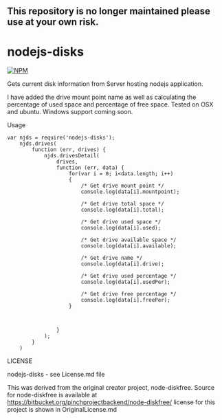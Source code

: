 ## This repository is no longer maintained please use at your own risk.

nodejs-disks
============

[![NPM](https://nodei.co/npm/nodejs-disks.png?downloads=true&stars=true)](https://nodei.co/npm/nodejs-disks/)

Gets current disk information from Server hosting nodejs application.

I have added the drive mount point name as well as calculating the percentage of used space and percentage of free space. Tested on OSX and ubuntu.
Windows support coming soon.

Usage

    var njds = require('nodejs-disks');
        njds.drives(
            function (err, drives) {
                njds.drivesDetail(
                    drives,
                    function (err, data) {
                        for(var i = 0; i<data.length; i++)
                        {
                            /* Get drive mount point */
                            console.log(data[i].mountpoint);

                            /* Get drive total space */
                            console.log(data[i].total);

                            /* Get drive used space */
                            console.log(data[i].used);

                            /* Get drive available space */
                            console.log(data[i].available);

                            /* Get drive name */
                            console.log(data[i].drive);

                            /* Get drive used percentage */
                            console.log(data[i].usedPer);

                            /* Get drive free percentage */
                            console.log(data[i].freePer);
                        }



                    }
                );
            }
        )


LICENSE

nodejs-disks - see License.md file


This was derived from the original creator project, node-diskfree. Source for node-diskfree is available at https://bitbucket.org/pinchprojectbackend/node-diskfree/ license for this project is shown in OriginalLicense.md

